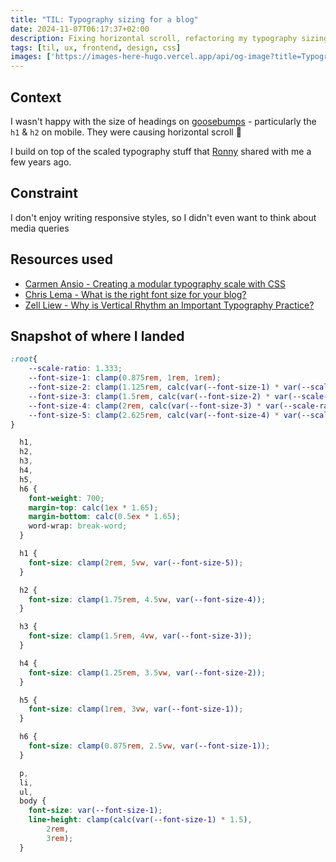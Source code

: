 ```yaml
---
title: "TIL: Typography sizing for a blog"
date: 2024-11-07T06:17:37+02:00
description: Fixing horizontal scroll, refactoring my typography sizing.
tags: [til, ux, frontend, design, css]
images: ['https://images-here-hugo.vercel.app/api/og-image?title=Typography']
---
```


## Context
I wasn't happy with the size of headings on [goosebumps](https://goosebumps.fm) - particularly the `h1` & `h2` on mobile.
They were causing horizontal scroll 🤢

I build on top of the scaled typography stuff that [Ronny](https://ronnypries.de/) shared with me a few years ago.

## Constraint
I don't enjoy writing responsive styles, so I didn't even want to think about media queries

## Resources used
- [Carmen Ansio - Creating a modular typography scale with CSS ](https://dev.to/carmenansio/creating-a-modular-typography-scale-with-css-2d29)
- [Chris Lema - What is the right font size for your blog?](https://chrislema.com/what-is-the-right-font-size-for-your-blog/)
- [Zell Liew - Why is Vertical Rhythm an Important Typography Practice?](https://zellwk.com/blog/why-vertical-rhythms/)

## Snapshot of where I landed

```css
:root{
    --scale-ratio: 1.333;
    --font-size-1: clamp(0.875rem, 1rem, 1rem);
    --font-size-2: clamp(1.125rem, calc(var(--font-size-1) * var(--scale-ratio)), 1.25rem);
    --font-size-3: clamp(1.5rem, calc(var(--font-size-2) * var(--scale-ratio)), 1.75rem);
    --font-size-4: clamp(2rem, calc(var(--font-size-3) * var(--scale-ratio)), 2.25rem);
    --font-size-5: clamp(2.625rem, calc(var(--font-size-4) * var(--scale-ratio)), 3rem);
}

  h1,
  h2,
  h3,
  h4,
  h5,
  h6 {
    font-weight: 700;
    margin-top: calc(1ex * 1.65);
    margin-bottom: calc(0.5ex * 1.65);
    word-wrap: break-word;
  }

  h1 {
    font-size: clamp(2rem, 5vw, var(--font-size-5));
  }

  h2 {
    font-size: clamp(1.75rem, 4.5vw, var(--font-size-4));
  }

  h3 {
    font-size: clamp(1.5rem, 4vw, var(--font-size-3));
  }

  h4 {
    font-size: clamp(1.25rem, 3.5vw, var(--font-size-2));
  }

  h5 {
    font-size: clamp(1rem, 3vw, var(--font-size-1));
  }

  h6 {
    font-size: clamp(0.875rem, 2.5vw, var(--font-size-1));
  }

  p,
  li,
  ul,
  body {
    font-size: var(--font-size-1);
    line-height: clamp(calc(var(--font-size-1) * 1.5),
        2rem,
        3rem);
  }
```